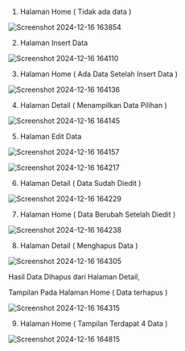 1. Halaman Home ( Tidak ada data )

![Screenshot 2024-12-16 163854](https://github.com/user-attachments/assets/4c707320-dc42-47bf-8ce3-4bb5f3f665ab)


2. Halaman Insert Data

![Screenshot 2024-12-16 164110](https://github.com/user-attachments/assets/76ac6bf3-a750-4b04-a1ed-67b6464fc05f)


3. Halaman Home ( Ada Data Setelah Insert Data )

![Screenshot 2024-12-16 164136](https://github.com/user-attachments/assets/59bd0ff4-a664-4a7f-900e-e1f1cfe98bfd)


4. Halaman Detail ( Menampilkan Data Pilihan )

![Screenshot 2024-12-16 164145](https://github.com/user-attachments/assets/98f0e701-40d6-4988-89d3-d3d4dbf4176f)


5. Halaman Edit Data

![Screenshot 2024-12-16 164157](https://github.com/user-attachments/assets/75975305-9ec6-42a8-9d76-fb5a4a3765e2)


![Screenshot 2024-12-16 164217](https://github.com/user-attachments/assets/638d831c-e3a3-414a-bcb8-8f7d7acd1a59)


6. Halaman Detail ( Data Sudah Diedit )

![Screenshot 2024-12-16 164229](https://github.com/user-attachments/assets/601a084a-f133-4f1f-8d4c-391e7a49f67e)


7. Halaman Home ( Data Berubah Setelah Diedit )

![Screenshot 2024-12-16 164238](https://github.com/user-attachments/assets/4e0570aa-de2a-4997-bf30-29626c583c21)


8. Halaman Detail ( Menghapus Data )

![Screenshot 2024-12-16 164305](https://github.com/user-attachments/assets/bf5983f0-683f-4ef5-b087-9453f9b5c7b8)


Hasil Data Dihapus dari Halaman Detail,

Tampilan Pada Halaman Home ( Data terhapus )

![Screenshot 2024-12-16 164315](https://github.com/user-attachments/assets/2156608c-4115-403c-b286-ee60b40cccb3)


9. Halaman Home ( Tampilan Terdapat 4 Data )

![Screenshot 2024-12-16 164815](https://github.com/user-attachments/assets/29c064a7-75c5-460c-8e28-c1b2eb2cb0f8)





